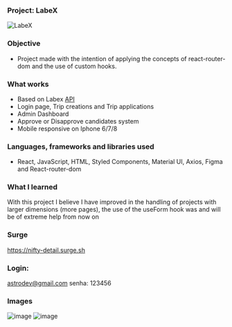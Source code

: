 ### Project: LabeX

![LabeX](https://user-images.githubusercontent.com/103120880/179420842-35cbefad-66aa-49e0-89d4-8979cb25e053.png)

### Objective

- Project made with the intention of applying the concepts of react-router-dom and the use of custom hooks.

### What works
- Based on Labex [API](https://documenter.getpostman.com/view/9133542/TzCTZkQr)
- Login page, Trip creations and Trip applications
- Admin Dashboard
- Approve or Disapprove candidates system
- Mobile responsive on Iphone 6/7/8

### Languages, frameworks and libraries used

- React, JavaScript, HTML, Styled Components, Material UI, Axios, Figma and React-router-dom

### What I learned

With this project I believe I have improved in the handling of projects with larger dimensions (more pages), the use of the useForm hook was and will be of extreme help from now on

### Surge

https://nifty-detail.surge.sh

### Login:
astrodev@gmail.com
senha: 123456

### Images

![image](https://user-images.githubusercontent.com/103120880/179421889-be32cd1c-9dbc-43d9-92ef-06cc4e65edc7.png)
![image](https://user-images.githubusercontent.com/103120880/179421940-d34cdcb9-41a3-4af9-b1dd-94362c0f1985.png)
